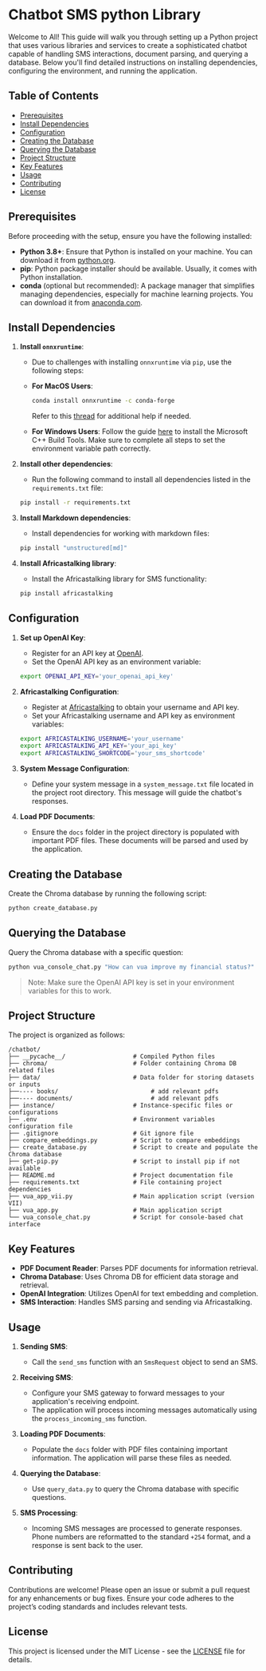 # Chatbot SMS python Library

Welcome to All! This guide will walk you through setting up a Python project that uses various libraries and services to create a sophisticated chatbot capable of handling SMS interactions, document parsing, and querying a database. Below you'll find detailed instructions on installing dependencies, configuring the environment, and running the application.

## Table of Contents
- [Prerequisites](#prerequisites)
- [Install Dependencies](#install-dependencies)
- [Configuration](#configuration)
- [Creating the Database](#creating-the-database)
- [Querying the Database](#querying-the-database)
- [Project Structure](#project-structure)
- [Key Features](#key-features)
- [Usage](#usage)
- [Contributing](#contributing)
- [License](#license)

## Prerequisites

Before proceeding with the setup, ensure you have the following installed:

- **Python 3.8+**: Ensure that Python is installed on your machine. You can download it from [python.org](https://www.python.org/downloads/).
- **pip**: Python package installer should be available. Usually, it comes with Python installation.
- **conda** (optional but recommended): A package manager that simplifies managing dependencies, especially for machine learning projects. You can download it from [anaconda.com](https://www.anaconda.com/products/distribution).

## Install Dependencies

1. **Install `onnxruntime`**:
    - Due to challenges with installing `onnxruntime` via `pip`, use the following steps:

    - **For MacOS Users**:
        ```bash
        conda install onnxruntime -c conda-forge
        ```
        Refer to this [thread](https://github.com/microsoft/onnxruntime/issues/11037) for additional help if needed.

    - **For Windows Users**:
        Follow the guide [here](https://github.com/bycloudai/InstallVSBuildToolsWindows?tab=readme-ov-file) to install the Microsoft C++ Build Tools. Make sure to complete all steps to set the environment variable path correctly.

2. **Install other dependencies**:
    - Run the following command to install all dependencies listed in the `requirements.txt` file:
    ```bash
    pip install -r requirements.txt
    ```

3. **Install Markdown dependencies**:
    - Install dependencies for working with markdown files:
    ```bash
    pip install "unstructured[md]"
    ```

4. **Install Africastalking library**:
    - Install the Africastalking library for SMS functionality:
    ```bash
    pip install africastalking
    ```

## Configuration

1. **Set up OpenAI Key**:
    - Register for an API key at [OpenAI](https://beta.openai.com/signup/).
    - Set the OpenAI API key as an environment variable:
    ```bash
    export OPENAI_API_KEY='your_openai_api_key'
    ```

2. **Africastalking Configuration**:
    - Register at [Africastalking](https://account.africastalking.com/) to obtain your username and API key.
    - Set your Africastalking username and API key as environment variables:
    ```bash
    export AFRICASTALKING_USERNAME='your_username'
    export AFRICASTALKING_API_KEY='your_api_key'
    export AFRICASTALKING_SHORTCODE='your_sms_shortcode'
    ```

3. **System Message Configuration**:
    - Define your system message in a `system_message.txt` file located in the project root directory. This message will guide the chatbot's responses.

4. **Load PDF Documents**:
    - Ensure the `docs` folder in the project directory is populated with important PDF files. These documents will be parsed and used by the application.

## Creating the Database

Create the Chroma database by running the following script:

```bash
python create_database.py
```

## Querying the Database

Query the Chroma database with a specific question:

```bash
python vua_console_chat.py "How can vua improve my financial status?"
```

> Note: Make sure the OpenAI API key is set in your environment variables for this to work.

## Project Structure

The project is organized as follows:

```plaintext
/chatbot/
├── __pycache__/                   # Compiled Python files
├── chroma/                        # Folder containing Chroma DB related files
├── data/                          # Data folder for storing datasets or inputs
├──---- books/                          # add relevant pdfs
├──---- documents/                      # add relevant pdfs
├── instance/                      # Instance-specific files or configurations
├── .env                           # Environment variables configuration file
├── .gitignore                     # Git ignore file
├── compare_embeddings.py          # Script to compare embeddings
├── create_database.py             # Script to create and populate the Chroma database
├── get-pip.py                     # Script to install pip if not available
├── README.md                      # Project documentation file
├── requirements.txt               # File containing project dependencies
├── vua_app_vii.py                 # Main application script (version VII)
├── vua_app.py                     # Main application script
└── vua_console_chat.py            # Script for console-based chat interface

```

## Key Features

- **PDF Document Reader**: Parses PDF documents for information retrieval.
- **Chroma Database**: Uses Chroma DB for efficient data storage and retrieval.
- **OpenAI Integration**: Utilizes OpenAI for text embedding and completion.
- **SMS Interaction**: Handles SMS parsing and sending via Africastalking.


## Usage

1. **Sending SMS**:
    - Call the `send_sms` function with an `SmsRequest` object to send an SMS.

2. **Receiving SMS**:
    - Configure your SMS gateway to forward messages to your application's receiving endpoint.
    - The application will process incoming messages automatically using the `process_incoming_sms` function.

3. **Loading PDF Documents**:
    - Populate the `docs` folder with PDF files containing important information. The application will parse these files as needed.

4. **Querying the Database**:
    - Use `query_data.py` to query the Chroma database with specific questions.

5. **SMS Processing**:
    - Incoming SMS messages are processed to generate responses. Phone numbers are reformatted to the standard `+254` format, and a response is sent back to the user.

## Contributing

Contributions are welcome! Please open an issue or submit a pull request for any enhancements or bug fixes. Ensure your code adheres to the project’s coding standards and includes relevant tests.

## License

This project is licensed under the MIT License - see the [LICENSE](LICENSE) file for details.


